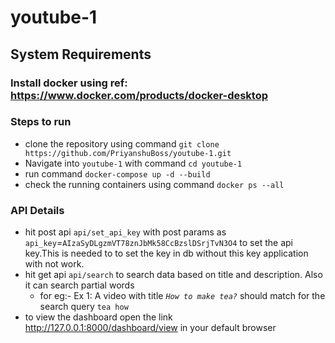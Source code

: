 # youtube-1
## System Requirements
### Install docker using ref: https://www.docker.com/products/docker-desktop

### Steps to run
* clone the repository using command `git clone https://github.com/PriyanshuBoss/youtube-1.git`
* Navigate into `youtube-1` with command `cd youtube-1`
* run command `docker-compose up -d --build`
* check the running containers using command `docker ps --all`


### API Details
* hit post api `api/set_api_key` with post params as `api_key`=`AIzaSyDLgzmVT78znJbMk58CcBzslDSrjTvN3O4` to set the api key.This is needed to to set the key in db without this key application with not work.
* hit get api `api/search` to search data based on title and description. Also it can search partial words 
  * for eg:- Ex 1: A video with title *`How to make tea?`* should match for the search query `tea how`
* to view the dashboard open the link http://127.0.0.1:8000/dashboard/view in your default browser


